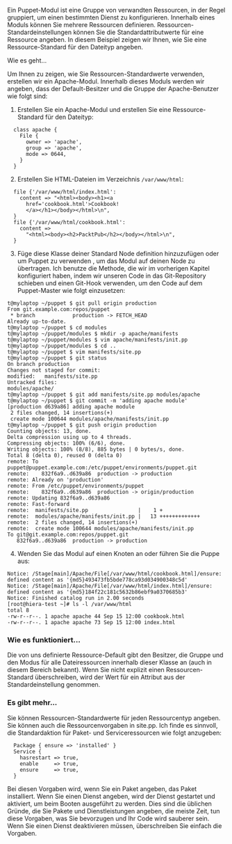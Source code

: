 Ein Puppet-Modul ist eine Gruppe von verwandten Ressourcen, in der Regel gruppiert, um einen bestimmten Dienst zu konfigurieren. Innerhalb eines Moduls können Sie mehrere Ressourcen definieren. Ressourcen-Standardeinstellungen können Sie die Standardattributwerte für eine Ressource angeben. In diesem Beispiel zeigen wir Ihnen, wie Sie eine Ressource-Standard für den Dateityp angeben.

Wie es geht...

Um Ihnen zu zeigen, wie Sie Ressourcen-Standardwerte verwenden, erstellen wir ein Apache-Modul. Innerhalb dieses Moduls werden wir angeben, dass der Default-Besitzer und die Gruppe der Apache-Benutzer wie folgt sind:

1. Erstellen Sie ein Apache-Modul und erstellen Sie eine Ressource-Standard für den Dateityp:
```
  class apache {
    File {
      owner => 'apache',
      group => 'apache',
      mode => 0644,
    }
  }
```

2. Erstellen Sie HTML-Dateien im Verzeichnis `/var/www/html`:
```
  file {'/var/www/html/index.html':
    content => "<html><body><h1><a
      href='cookbook.html'>Cookbook!
      </a></h1></body></html>\n",
  }
  file {'/var/www/html/cookbook.html':
    content =>
      "<html><body><h2>PacktPub</h2></body></html>\n",
  }
```

3. Füge diese Klasse deiner Standard Node definition hinzuzufügen oder um Puppet zu verwenden , um das Modul auf deinen Node zu übertragen. 
Ich benutze die Methode, die wir im vorherigen Kapitel konfiguriert haben, indem wir unseren Code in das Git-Repository schieben und einen Git-Hook verwenden, um den Code auf dem Puppet-Master wie folgt einzusetzen:
```
t@mylaptop ~/puppet $ git pull origin production
From git.example.com:repos/puppet
 * branch            production -> FETCH_HEAD
Already up-to-date.
t@mylaptop ~/puppet $ cd modules
t@mylaptop ~/puppet/modules $ mkdir -p apache/manifests
t@mylaptop ~/puppet/modules $ vim apache/manifests/init.pp
t@mylaptop ~/puppet/modules $ cd ..
t@mylaptop ~/puppet $ vim manifests/site.pp 
t@mylaptop ~/puppet $ git status
On branch production
Changes not staged for commit:
modified:   manifests/site.pp
Untracked files:
modules/apache/
t@mylaptop ~/puppet $ git add manifests/site.pp modules/apache
t@mylaptop ~/puppet $ git commit -m 'adding apache module'
[production d639a86] adding apache module
 2 files changed, 14 insertions(+)
 create mode 100644 modules/apache/manifests/init.pp
t@mylaptop ~/puppet $ git push origin production
Counting objects: 13, done.
Delta compression using up to 4 threads.
Compressing objects: 100% (6/6), done.
Writing objects: 100% (8/8), 885 bytes | 0 bytes/s, done.
Total 8 (delta 0), reused 0 (delta 0)
remote: To puppet@puppet.example.com:/etc/puppet/environments/puppet.git
remote:    832f6a9..d639a86  production -> production
remote: Already on 'production'
remote: From /etc/puppet/environments/puppet
remote:    832f6a9..d639a86  production -> origin/production
remote: Updating 832f6a9..d639a86
remote: Fast-forward
remote:  manifests/site.pp                |    1 +
remote:  modules/apache/manifests/init.pp |   13 +++++++++++++
remote:  2 files changed, 14 insertions(+)
remote:  create mode 100644 modules/apache/manifests/init.pp
To git@git.example.com:repos/puppet.git
   832f6a9..d639a86  production -> production
```

4. Wenden Sie das Modul auf einen Knoten an oder führen Sie die Puppe aus:
```
Notice: /Stage[main]/Apache/File[/var/www/html/cookbook.html]/ensure: defined content as '{md5}493473fb5bde778ca93d034900348c5d'
Notice: /Stage[main]/Apache/File[/var/www/html/index.html]/ensure: defined content as '{md5}184f22c181c5632b86ebf9a0370685b3'
Notice: Finished catalog run in 2.00 seconds
[root@hiera-test ~]# ls -l /var/www/html
total 8
-rw-r--r--. 1 apache apache 44 Sep 15 12:00 cookbook.html
-rw-r--r--. 1 apache apache 73 Sep 15 12:00 index.html

```

### Wie es funktioniert...

Die von uns definierte Ressource-Default gibt den Besitzer, die Gruppe und den Modus für alle Dateiressourcen innerhalb dieser Klasse an (auch in diesem Bereich bekannt). Wenn Sie nicht explizit einen Ressourcen-Standard überschreiben, wird der Wert für ein Attribut aus der Standardeinstellung genommen.

### Es gibt mehr...

Sie können Ressourcen-Standardwerte für jeden Ressourcentyp angeben. Sie können auch die Ressourcenvorgaben in site.pp. Ich finde es sinnvoll, die Standardaktion für Paket- und Serviceressourcen wie folgt anzugeben:
```
  Package { ensure => 'installed' }
  Service {
    hasrestart => true,
    enable     => true,
    ensure     => true,
  }
```

Bei diesen Vorgaben wird, wenn Sie ein Paket angeben, das Paket installiert. Wenn Sie einen Dienst angeben, wird der Dienst gestartet und aktiviert, um beim Booten ausgeführt zu werden. Dies sind die üblichen Gründe, die Sie Pakete und Dienstleistungen angeben, die meiste Zeit, tun diese Vorgaben, was Sie bevorzugen und Ihr Code wird sauberer sein. Wenn Sie einen Dienst deaktivieren müssen, überschreiben Sie einfach die Vorgaben.

